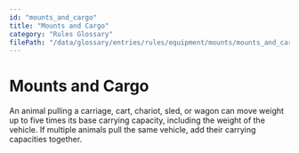```yaml
---
id: "mounts_and_cargo"
title: "Mounts and Cargo"
category: "Rules Glossary"
filePath: "/data/glossary/entries/rules/equipment/mounts/mounts_and_cargo.md"
---
```

# Mounts and Cargo
An animal pulling a carriage, cart, chariot, sled, or wagon can move weight up to five times its base carrying capacity, including the weight of the vehicle. If multiple animals pull the same vehicle, add their carrying capacities together.